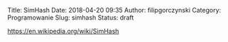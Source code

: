 Title: SimHash
Date: 2018-04-20 09:35
Author: filipgorczynski
Category: Programowanie
Slug: simhash
Status: draft

https://en.wikipedia.org/wiki/SimHash
